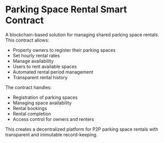 # Parking Space Rental Smart Contract

A blockchain-based solution for managing shared parking space rentals. This contract allows:

- Property owners to register their parking spaces
- Set hourly rental rates
- Manage availability
- Users to rent available spaces
- Automated rental period management
- Transparent rental history

The contract handles:
- Registration of parking spaces
- Managing space availability
- Rental bookings
- Rental completion
- Access control for owners and renters

This creates a decentralized platform for P2P parking space rentals with transparent and immutable record-keeping.
